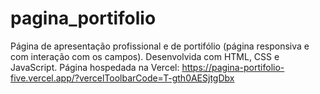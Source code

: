# pagina_portifolio
Página de apresentação profissional e de portifólio (página responsiva e com interação com os campos). Desenvolvida com HTML, CSS e JavaScript. Página hospedada na Vercel: https://pagina-portifolio-five.vercel.app/?vercelToolbarCode=T-gth0AESjtgDbx
